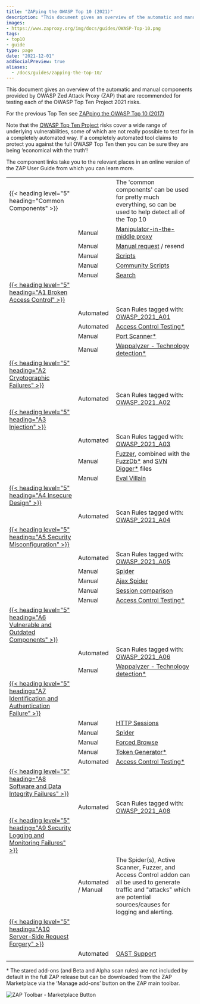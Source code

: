 ```yaml
---
title: "ZAPping the OWASP Top 10 (2021)"
description: "This document gives an overview of the automatic and manual components provided by OWASP Zed Attack Proxy (ZAP) that are recommended for testing each of the OWASP Top Ten Project 2021 risks."
images:
- https://www.zaproxy.org/img/docs/guides/OWASP-Top-10.png
tags: 
- top10
- guide
type: page
date: "2021-12-01"
addSocialPreview: true
aliases:
  - /docs/guides/zapping-the-top-10/
---
```


This document gives an overview of the automatic and manual components provided by OWASP Zed Attack Proxy (ZAP) that are recommended for testing each of the OWASP Top Ten Project 2021 risks.

For the previous Top Ten see [ZAPping the OWASP Top 10 (2017)](/docs/guides/zapping-the-top-10-2017)

Note that the [OWASP Top Ten Project](https://owasp.org/www-project-top-ten/) risks cover a wide range of underlying vulnerabilities, some of which are not really possible to test for in a completely automated way. 
If a completely automated tool claims to protect you against the full OWASP Top Ten then you can be sure they are being ‘economical with the truth’!

The component links take you to the relevant places in an online version of the ZAP User Guide from which you can learn more. 

| | | |
|--|--|--|
| {{< heading level="5" heading="Common Components" >}}   |  | The 'common components' can be used for pretty much everything, so can be used to help detect all of the Top 10 |
|   | Manual | [Manipulator-in-the-middle proxy](/docs/desktop/start/features/intercept/)   |
|   | Manual | [Manual request](/docs/desktop/addons/requester/dialogs/) / resend   |
|   | Manual | [Scripts](/docs/desktop/addons/script-console/) |
|   | Manual | [Community Scripts](/docs/desktop/addons/community-scripts/) |
|   | Manual | [Search](/docs/desktop/ui/tabs/search/) 
| [{{< heading level="5" heading="A1 Broken Access Control" >}}](https://owasp.org/Top10/A01_2021-Broken_Access_Control/) | | |
|   | Automated | Scan Rules tagged with: [OWASP_2021_A01](/alerttags/owasp_2021_a01/)  |
|   | Automated | [Access Control Testing*](/docs/desktop/addons/access-control-testing/) |
|   | Manual | [Port Scanner*](/docs/desktop/addons/port-scan/)   |
|   | Manual | [Wappalyzer - Technology detection*](/docs/desktop/addons/technology-detection/) |
| [{{< heading level="5" heading="A2 Cryptographic Failures" >}}](https://owasp.org/Top10/A02_2021-Cryptographic_Failures/)  | | |
|   | Automated | Scan Rules tagged with: [OWASP_2021_A02](/alerttags/owasp_2021_a02/)  |
| [{{< heading level="5" heading="A3 Injection" >}}](https://owasp.org/www-project-top-ten/OWASP_Top_Ten_2021/Top_10-2021_A3-Injection) | | |
|   | Automated | Scan Rules tagged with: [OWASP_2021_A03](/alerttags/owasp_2021_a03/)  |
|   | Manual | [Fuzzer](/docs/desktop/addons/fuzzer/), combined with the [FuzzDb*](/docs/desktop/addons/fuzzdb-files/) and [SVN Digger*](/docs/desktop/addons/svn-digger-files/) files |
|   | Manual | [Eval Villain](/docs/desktop/addons/eval-villain/)  |
| [{{< heading level="5" heading="A4 Insecure Design" >}}](https://owasp.org/Top10/A04_2021-Insecure_Design/) | | |
|   | Automated | Scan Rules tagged with: [OWASP_2021_A04](/alerttags/owasp_2021_a04/)  |
| [{{< heading level="5" heading="A5 Security Misconfiguration" >}}](https://owasp.org/www-project-top-ten/OWASP_Top_Ten_2021/Top_10-2021_A5-Security_Misconfiguration)  |  | |
|   | Automated | Scan Rules tagged with: [OWASP_2021_A05](/alerttags/owasp_2021_a05/)  |
|   | Manual | [Spider](/docs/desktop/addons/spider/)  |
|   | Manual | [Ajax Spider](/docs/desktop/addons/ajax-spider/)   |
|   | Manual | [Session comparison](/docs/desktop/ui/tlmenu/report/#compare-with-another-session)  |
|   | Manual | [Access Control Testing*](/docs/desktop/addons/access-control-testing/) |
| [{{< heading level="5" heading="A6 Vulnerable and Outdated Components" >}}](https://owasp.org/Top10/A06_2021-Vulnerable_and_Outdated_Components/)  |  | |
|   | Automated | Scan Rules tagged with: [OWASP_2021_A06](/alerttags/owasp_2021_a06/)  |
|   | Manual | [Wappalyzer - Technology detection*](/docs/desktop/addons/technology-detection/) |
| [{{< heading level="5" heading="A7 Identification and Authentication Failure" >}}](https://owasp.org/Top10/A07_2021-Identification_and_Authentication_Failures/) |  | |
|   | Manual | [HTTP Sessions](/docs/desktop/start/features/httpsessions/) |
|   | Manual | [Spider](/docs/desktop/addons/spider/)  |
|   | Manual | [Forced Browse](/docs/desktop/addons/forced-browse/)  |
|   | Manual | [Token Generator*](/docs/desktop/addons/token-generator/)   |
|   | Automated | [Access Control Testing*](/docs/desktop/addons/access-control-testing/) |
| [{{< heading level="5" heading="A8 Software and Data Integrity Failures" >}}](https://owasp.org/Top10/A08_2021-Software_and_Data_Integrity_Failures/) |  | |
|   | Automated | Scan Rules tagged with: [OWASP_2021_A08](/alerttags/owasp_2021_a08/)  |
| [{{< heading level="5" heading="A9 Security Logging and Monitoring Failures" >}}](https://owasp.org/Top10/A09_2021-Security_Logging_and_Monitoring_Failures/)  |  | |
|   | Automated / Manual | The Spider(s), Active Scanner, Fuzzer, and Access Control addon can all be used to generate traffic and "attacks" which are potential sources/causes for logging and alerting.   |
| [{{< heading level="5" heading="A10 Server-Side Request Forgery" >}}](https://owasp.org/Top10/A10_2021-Server-Side_Request_Forgery_%28SSRF%29/)  |  | |
|   | Automated | [OAST Support](/docs/desktop/addons/oast-support/) |
|   |  | |

&#42; The stared add-ons (and Beta and Alpha scan rules) are not included by default in the full ZAP release but can be downloaded from the ZAP Marketplace via the ‘Manage add-ons’ button on the ZAP main toolbar.

![ZAP Toolbar - Marketplace Button](/img/zap-screenshot-browse-addons.png)
